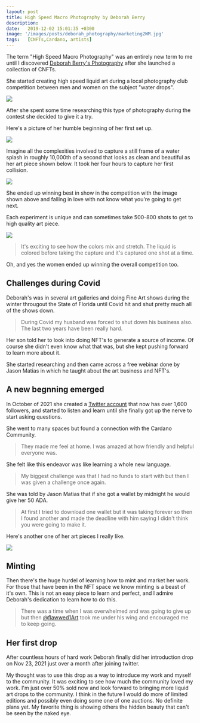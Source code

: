 ```yaml
---
layout: post
title: High Speed Macro Photography by Deborah Berry
description: 
date:   2019-12-02 15:01:35 +0300
image: '/images/posts/deborah_photography/marketing2WM.jpg'
tags:   [CNFTs,Cardano, artists]
---
```


The term "High Speed Macro Photography" was an entirely new term to me until I discovered [Deborah Berry's Photography](https://www.deborahberryphotography.com/) after she launched a collection of CNFTs. 

She started creating high speed liquid art during a local photography club competition between men and women on the subject "water drops". 

![](/images/posts/deborah_photography/DSC_3989-1WM.jpg) 

After she spent some time researching this type of photography during the contest she decided to give it a try.

Here's a picture of her humble beginning of her first set up. 

![](/images/posts/deborah_photography/Screenshot_20211208-123255_2.png) 

Imagine all the complexities involved to capture a still frame of a water splash in roughly 10,000th of a second that looks as clean and beautiful as her art piece shown below. It took her four hours to capture her first collision. 

![](/images/posts/deborah_photography/DSC_5657-1-1WM.jpg) 

She ended up winning best in show in the competition with the image shown above and falling in love with not know what you're going to get next. 

Each experiment is unique and can sometimes take 500-800 shots to get to high quality art piece. 

![](/images/posts/deborah_photography/Marketing3WM.jpg) 

> It's exciting to see how the colors mix and stretch.  The liquid is colored before taking the capture and it's captured one shot at a time.  

Oh, and yes the women ended up winning the overall competition too. 


## Challenges during Covid
Deborah's was in several art galleries and doing Fine Art shows during the winter througout the State of Florida until Covid hit and shut pretty much all of the shows down. 

> During Covid my husband was forced to shut down his business also. The last two years have been really hard.  

Her son told her to look into doing NFT's to generate a source of income. Of course she didn't even know what that was, but she kept pushing forward to learn more about it. 

She started researching and then came across a free webinar done by Jason Matias in which he taught about the art business and NFT's. 

## A new begnning emerged
In October of 2021 she created a [Twitter account](https://twitter.com/DeborahBerryPic) that now has over 1,600 followers, and started to listen and learn until she finally got up the nerve to start asking questions.  

She went to many spaces but found a connection with the Cardano Community. 

> They made me feel at home.  I was amazed at how friendly and helpful everyone was.  

She felt like this endeavor was like learning a whole new language.

> My biggest challenge was that I had no funds to start with but then I was given a challenge once again. 

She was told by Jason Matias that if she got a wallet by midnight he would give her 50 ADA.  
> At first I tried to download one wallet but it was taking forever so then I found another and made the deadline with him saying I didn't think you were going to make it.  

Here's another one of her art pieces I really like. 

![](/images/posts/deborah_photography/marketing4WM.jpg) 

## Minting  
Then there's the huge hurdel of learning how to mint and market her work. For those that have been in the NFT space we know minting is a beast of it's own. This is not an easy piece to learn and perfect, and I admire Deborah's dedication to learn how to do this. 

> There was a time when I was overwhelmed and was going to give up but then [@flawwed1Art](https://twitter.com/flawwed1Art) took me under his wing and encouraged me to keep going.  


## Her first drop
After countless hours of hard work Deborah finally did her introduction drop on Nov 23, 2021 just over a month after joining twitter.  

My thought was to use this drop as a way to introduce my work and myself to the community.  It was exciting to see how much the community loved my work.  I'm just over 50% sold now and look forward to bringing more liquid art drops to the community.  I think in the future I would do more of limited editions and possibly even doing some one of one auctions.  No definite plans yet.  My favorite thing is showing others the hidden beauty that can't be seen by the naked eye. 

